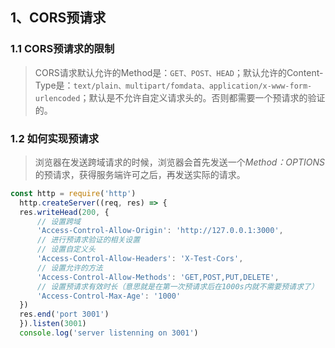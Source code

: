 ## 1、CORS预请求

### 1.1 CORS预请求的限制
> CORS请求默认允许的Method是：```GET、POST、HEAD```；默认允许的Content-Type是：```text/plain、multipart/fomdata、application/x-www-form-urlencoded```；默认是不允许自定义请求头的。否则都需要一个预请求的验证的。

### 1.2 如何实现预请求
> 浏览器在发送跨域请求的时候，浏览器会首先发送一个*Method：OPTIONS*的预请求，获得服务端许可之后，再发送实际的请求。

  ```javascript
  const http = require('http')
    http.createServer((req, res) => {
    res.writeHead(200, {
        // 设置跨域
        'Access-Control-Allow-Origin': 'http://127.0.0.1:3000',
        // 进行预请求验证的相关设置
        // 设置自定义头
        'Access-Control-Allow-Headers': 'X-Test-Cors',
        // 设置允许的方法
        'Access-Control-Allow-Methods': 'GET,POST,PUT,DELETE',
        // 设置预请求有效时长（意思就是在第一次预请求后在1000s内就不需要预请求了）
        'Access-Control-Max-Age': '1000'
    })
    res.end('port 3001')
    }).listen(3001)
    console.log('server listenning on 3001')
  ```


